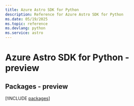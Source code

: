 ```yaml
---
title: Azure Astro SDK for Python
description: Reference for Azure Astro SDK for Python
ms.date: 05/19/2025
ms.topic: reference
ms.devlang: python
ms.service: astro
---
```

# Azure Astro SDK for Python - preview
## Packages - preview
[!INCLUDE [packages](astro-index.md)]